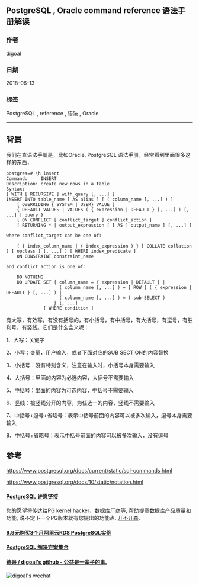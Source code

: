 ## PostgreSQL , Oracle command reference 语法手册解读  
                                                             
### 作者                                                             
digoal                                                             
                                                             
### 日期                                                             
2018-06-13                                                           
                                                             
### 标签                                                             
PostgreSQL , reference , 语法 , Oracle     
                                                             
----                                                             
                                                             
## 背景         
我们在查语法手册是，比如Oracle, PostgreSQL 语法手册，经常看到里面很多这样的东西，  
  
```  
postgres=# \h insert  
Command:     INSERT  
Description: create new rows in a table  
Syntax:  
[ WITH [ RECURSIVE ] with_query [, ...] ]  
INSERT INTO table_name [ AS alias ] [ ( column_name [, ...] ) ]  
    [ OVERRIDING { SYSTEM | USER} VALUE ]  
    { DEFAULT VALUES | VALUES ( { expression | DEFAULT } [, ...] ) [, ...] | query }  
    [ ON CONFLICT [ conflict_target ] conflict_action ]  
    [ RETURNING * | output_expression [ [ AS ] output_name ] [, ...] ]  
  
where conflict_target can be one of:  
  
    ( { index_column_name | ( index_expression ) } [ COLLATE collation ] [ opclass ] [, ...] ) [ WHERE index_predicate ]  
    ON CONSTRAINT constraint_name  
  
and conflict_action is one of:  
  
    DO NOTHING  
    DO UPDATE SET { column_name = { expression | DEFAULT } |  
                    ( column_name [, ...] ) = [ ROW ] ( { expression | DEFAULT } [, ...] ) |  
                    ( column_name [, ...] ) = ( sub-SELECT )  
                  } [, ...]  
              [ WHERE condition ]  
```  
  
有大写，有效写，有没有括号的，有小括号，有中括号，有大括号，有逗号，有胜利号，有竖线。它们是什么含义呢：  
  
1、大写：关键字  
  
2、小写：变量，用户输入，或者下面对应的SUB SECTION的内容替换  
  
3、小括号：没有特别含义，注意在输入时，小括号本身需要输入  
  
4、大括号：里面的内容为必选内容，大括号不需要输入  
  
5、中括号：里面的内容为可选内容，中括号不需要输入  
  
6、竖线：被竖线分开的内容，为任选一的内容，竖线不需要输入  
  
7、中括号+逗号+省略号：表示中括号前面的内容可以被多次输入，逗号本身需要输入  
  
8、中括号+省略号：表示中括号前面的内容可以被多次输入，没有逗号  
  
## 参考  
https://www.postgresql.org/docs/current/static/sql-commands.html  
  
https://www.postgresql.org/docs/10/static/notation.html  
  
  
  
  
  
  
  
  
  
  
  
  
  
  
  
  
  
  
  
  
  
  
  
  
  
  
  
  
  
  
  
  
  
  
  
  
  
  
  
  
  
  
  
  
  
  
  
  
  
  
  
  
  
  
  
  
  
  
  
  
  
  
  
  
  
  
#### [PostgreSQL 许愿链接](https://github.com/digoal/blog/issues/76 "269ac3d1c492e938c0191101c7238216")
您的愿望将传达给PG kernel hacker、数据库厂商等, 帮助提高数据库产品质量和功能, 说不定下一个PG版本就有您提出的功能点. [开不开森](https://github.com/digoal/blog/issues/76 "269ac3d1c492e938c0191101c7238216").  
  
  
#### [9.9元购买3个月阿里云RDS PostgreSQL实例](https://www.aliyun.com/database/postgresqlactivity "57258f76c37864c6e6d23383d05714ea")
  
  
#### [PostgreSQL 解决方案集合](https://yq.aliyun.com/topic/118 "40cff096e9ed7122c512b35d8561d9c8")
  
  
#### [德哥 / digoal's github - 公益是一辈子的事.](https://github.com/digoal/blog/blob/master/README.md "22709685feb7cab07d30f30387f0a9ae")
  
  
![digoal's wechat](../pic/digoal_weixin.jpg "f7ad92eeba24523fd47a6e1a0e691b59")
  
